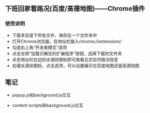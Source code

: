 ## 下班回家看路况(百度/高德地图)——Chrome插件

### 使用说明

- 下载本目录下所有文件，保存在一个文件夹中
- 打开Chrome浏览器，在地址栏输入chrome://extensions/
- 勾选右上角“开发者模式”选项
- 点击左侧“加载已解压的扩展程序”按钮，选择下载的文件夹
- 点击地址栏右边的水滴状图标即可查看北京实时路况信息
- 右键水滴状图标，点击选项，可以设置展示位百度地图还是高德地图

## 笔记

- popup.js和background.js交互

- content scripts和background.js交互